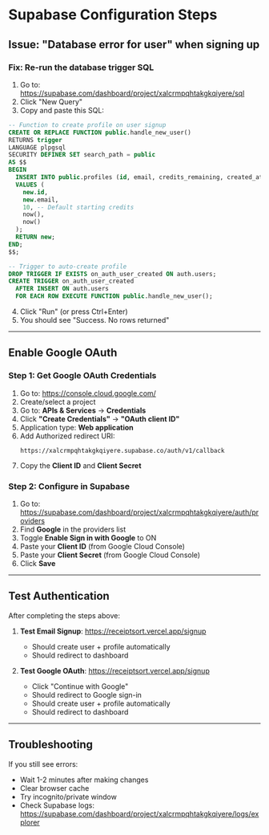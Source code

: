 # Supabase Configuration Steps

## Issue: "Database error for user" when signing up

### Fix: Re-run the database trigger SQL

1. Go to: https://supabase.com/dashboard/project/xalcrmpqhtakgkqiyere/sql
2. Click "New Query"
3. Copy and paste this SQL:

```sql
-- Function to create profile on user signup
CREATE OR REPLACE FUNCTION public.handle_new_user()
RETURNS trigger
LANGUAGE plpgsql
SECURITY DEFINER SET search_path = public
AS $$
BEGIN
  INSERT INTO public.profiles (id, email, credits_remaining, created_at, updated_at)
  VALUES (
    new.id,
    new.email,
    10, -- Default starting credits
    now(),
    now()
  );
  RETURN new;
END;
$$;

-- Trigger to auto-create profile
DROP TRIGGER IF EXISTS on_auth_user_created ON auth.users;
CREATE TRIGGER on_auth_user_created
  AFTER INSERT ON auth.users
  FOR EACH ROW EXECUTE FUNCTION public.handle_new_user();
```

4. Click "Run" (or press Ctrl+Enter)
5. You should see "Success. No rows returned"

---

## Enable Google OAuth

### Step 1: Get Google OAuth Credentials

1. Go to: https://console.cloud.google.com/
2. Create/select a project
3. Go to: **APIs & Services** → **Credentials**
4. Click **"Create Credentials"** → **"OAuth client ID"**
5. Application type: **Web application**
6. Add Authorized redirect URI:
   ```
   https://xalcrmpqhtakgkqiyere.supabase.co/auth/v1/callback
   ```
7. Copy the **Client ID** and **Client Secret**

### Step 2: Configure in Supabase

1. Go to: https://supabase.com/dashboard/project/xalcrmpqhtakgkqiyere/auth/providers
2. Find **Google** in the providers list
3. Toggle **Enable Sign in with Google** to ON
4. Paste your **Client ID** (from Google Cloud Console)
5. Paste your **Client Secret** (from Google Cloud Console)
6. Click **Save**

---

## Test Authentication

After completing the steps above:

1. **Test Email Signup**: https://receiptsort.vercel.app/signup
   - Should create user + profile automatically
   - Should redirect to dashboard

2. **Test Google OAuth**: https://receiptsort.vercel.app/signup
   - Click "Continue with Google"
   - Should redirect to Google sign-in
   - Should create user + profile automatically
   - Should redirect to dashboard

---

## Troubleshooting

If you still see errors:
- Wait 1-2 minutes after making changes
- Clear browser cache
- Try incognito/private window
- Check Supabase logs: https://supabase.com/dashboard/project/xalcrmpqhtakgkqiyere/logs/explorer

